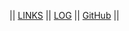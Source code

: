 || [LINKS](https://github.com/DaffaAlFathan/os241/blob/master/links.md) || [LOG](https://github.com/DaffaAlFathan/os241/blob/master/TXT/mylog.txt) || [GitHub](https://github.com/DaffaAlFathan/os241) ||
